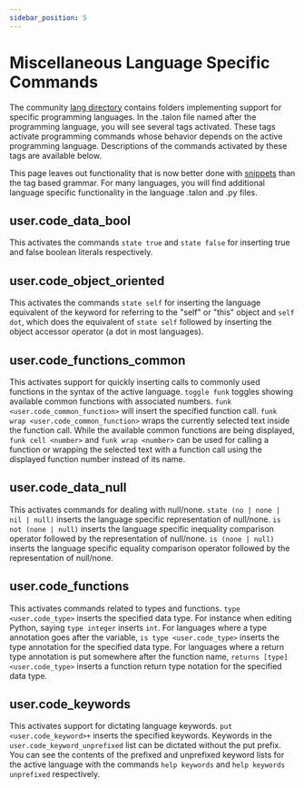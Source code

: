 ```yaml
---
sidebar_position: 5
---
```


# Miscellaneous Language Specific Commands

The community [lang directory](https://github.com/talonhub/community/tree/main/lang) contains folders implementing support for specific programming languages. In the .talon file named after the programming language, you will see several tags activated. These tags activate programming commands whose behavior depends on the active programming language. Descriptions of the commands activated by these tags are available below.

This page leaves out functionality that is now better done with [snippets](snippets.md) than the tag based grammar. For many languages, you will find additional language specific functionality in the language .talon and .py files.

## user.code_data_bool

This activates the commands `state true` and `state false` for inserting true and false boolean literals respectively.

## user.code_object_oriented

This activates the commands `state self` for inserting the language equivalent of the keyword for referring to the "self" or "this" object and `self dot`, which does the equivalent of `state self` followed by inserting the object accessor operator (a dot in most languages).

## user.code_functions_common

This activates support for quickly inserting calls to commonly used functions in the syntax of the active language. `toggle funk` toggles showing available common functions with associated numbers. `funk <user.code_common_function>` will insert the specified function call. `funk wrap <user.code_common_function>` wraps the currently selected text inside the function call. While the available common functions are being displayed, `funk cell <number>` and `funk wrap <number>` can be used for calling a function or wrapping the selected text with a function call using the displayed function number instead of its name.

## user.code_data_null

This activates commands for dealing with null/none. `state (no | none | nil | null)` inserts the language specific representation of null/none. `is not (none | null)` inserts the language specific inequality comparison operator followed by the representation of null/none. `is (none | null)` inserts the language specific equality comparison operator followed by the representation of null/none.

## user.code_functions

This activates commands related to types and functions. `type <user.code_type>` inserts the specified data type. For instance when editing Python, saying `type integer` inserts `int`. For languages where a type annotation goes after the variable, `is type <user.code_type>` inserts the type annotation for the specified data type. For languages where a return type annotation is put somewhere after the function name, `returns [type] <user.code_type>` inserts a function return type notation for the specified data type.

## user.code_keywords

This activates support for dictating language keywords. `put <user.code_keyword>+` inserts the specified keywords. Keywords in the `user.code_keyword_unprefixed` list can be dictated without the put prefix. You can see the contents of the prefixed and unprefixed keyword lists for the active language with the commands `help keywords` and `help keywords unprefixed` respectively.
